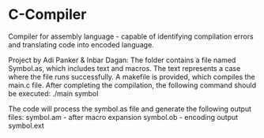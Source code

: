 # C-Compiler
Compiler for assembly language - capable of identifying compilation errors and translating code into encoded language.

Project by  Adi Panker & Inbar Dagan:
The folder contains a file named Symbol.as, which includes text and macros.
The text represents a case where the file runs successfully.
A makefile is provided, which compiles the main.c file.
After completing the compilation, the following command should be executed:
./main symbol

The code will process the symbol.as file and generate the following output files:
symbol.am - after macro expansion
symbol.ob - encoding output
symbol.ext
